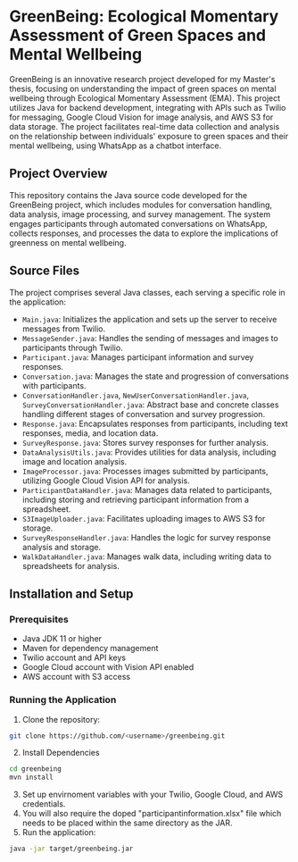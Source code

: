 # GreenBeing: Ecological Momentary Assessment of Green Spaces and Mental Wellbeing

GreenBeing is an innovative research project developed for my Master's thesis, focusing on understanding the impact of green spaces on mental wellbeing through Ecological Momentary Assessment (EMA). This project utilizes Java for backend development, integrating with APIs such as Twilio for messaging, Google Cloud Vision for image analysis, and AWS S3 for data storage. The project facilitates real-time data collection and analysis on the relationship between individuals' exposure to green spaces and their mental wellbeing, using WhatsApp as a chatbot interface.

## Project Overview

This repository contains the Java source code developed for the GreenBeing project, which includes modules for conversation handling, data analysis, image processing, and survey management. The system engages participants through automated conversations on WhatsApp, collects responses, and processes the data to explore the implications of greenness on mental wellbeing.

## Source Files

The project comprises several Java classes, each serving a specific role in the application:

- `Main.java`: Initializes the application and sets up the server to receive messages from Twilio.
- `MessageSender.java`: Handles the sending of messages and images to participants through Twilio.
- `Participant.java`: Manages participant information and survey responses.
- `Conversation.java`: Manages the state and progression of conversations with participants.
- `ConversationHandler.java`, `NewUserConversationHandler.java`, `SurveyConversationHandler.java`: Abstract base and concrete classes handling different stages of conversation and survey progression.
- `Response.java`: Encapsulates responses from participants, including text responses, media, and location data.
- `SurveyResponse.java`: Stores survey responses for further analysis.
- `DataAnalysisUtils.java`: Provides utilities for data analysis, including image and location analysis.
- `ImageProcessor.java`: Processes images submitted by participants, utilizing Google Cloud Vision API for analysis.
- `ParticipantDataHandler.java`: Manages data related to participants, including storing and retrieving participant information from a spreadsheet.
- `S3ImageUploader.java`: Facilitates uploading images to AWS S3 for storage.
- `SurveyResponseHandler.java`: Handles the logic for survey response analysis and storage.
- `WalkDataHandler.java`: Manages walk data, including writing data to spreadsheets for analysis.

## Installation and Setup

### Prerequisites

- Java JDK 11 or higher
- Maven for dependency management
- Twilio account and API keys
- Google Cloud account with Vision API enabled
- AWS account with S3 access

### Running the Application

1. Clone the repository:
```bash
git clone https://github.com/<username>/greenbeing.git
```
2. Install Dependencies
```bash
cd greenbeing
mvn install
```
3. Set up envirnoment variables with your Twilio, Google Cloud, and AWS credentials.
4. You will also require the doped "participantinformation.xlsx" file which needs to be placed within the same directory as the JAR.
5. Run the application:
```bash
java -jar target/greenbeing.jar
```
